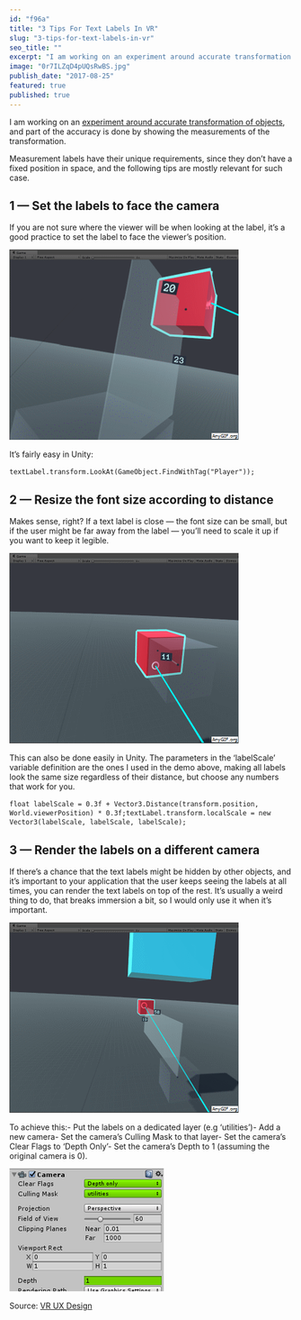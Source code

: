 ```yaml
---
id: "f96a"
title: "3 Tips For Text Labels In VR"
slug: "3-tips-for-text-labels-in-vr"
seo_title: ""
excerpt: "I am working on an experiment around accurate transformation of objects, and part of the accuracy is done by showing the measurements of…"
image: "0r7ILZqD4pUQsRwBS.jpg"
publish_date: "2017-08-25"
featured: true
published: true
---
```


I am working on an [experiment around accurate transformation of objects](/experiment-accurate-modelling-in-vr-b16cb0395e2b), and part of the accuracy is done by showing the measurements of the transformation.

Measurement labels have their unique requirements, since they don’t have a fixed position in space, and the following tips are mostly relevant for such case.

## 1 — Set the labels to face the camera

If you are not sure where the viewer will be when looking at the label, it’s a good practice to set the label to face the viewer’s position.

![](./1fsSFmSKDEaX8AFPkbEhm8g.gif)

It’s fairly easy in Unity:

```
textLabel.transform.LookAt(GameObject.FindWithTag("Player"));
```

## 2 — Resize the font size according to distance

Makes sense, right? If a text label is close — the font size can be small, but if the user might be far away from the label — you’ll need to scale it up if you want to keep it legible.

![](./1yxzkAHFdrEDtTYxv1YR2hA.gif)

This can also be done easily in Unity. The parameters in the ‘labelScale’ variable definition are the ones I used in the demo above, making all labels look the same size regardless of their distance, but choose any numbers that work for you.

```
float labelScale = 0.3f + Vector3.Distance(transform.position, World.viewerPosition) * 0.3f;textLabel.transform.localScale = new Vector3(labelScale, labelScale, labelScale);
```

## 3 — Render the labels on a different camera

If there’s a chance that the text labels might be hidden by other objects, and it’s important to your application that the user keeps seeing the labels at all times, you can render the text labels on top of the rest. It’s usually a weird thing to do, that breaks immersion a bit, so I would only use it when it’s important.

![](./0ZoQ_i6IV99y_hlBn.gif)

To achieve this:- Put the labels on a dedicated layer (e.g ‘utilities’)- Add a new camera- Set the camera’s Culling Mask to that layer- Set the camera’s Clear Flags to ‘Depth Only’- Set the camera’s Depth to 1 (assuming the original camera is 0).

![](./0bJTgMofBTN2cKXQA.png)

Source: [VR UX Design](http://vrux.design/text-labels-in-vr/)